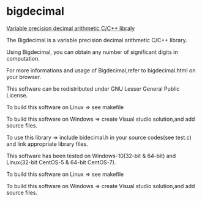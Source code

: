 # bigdecimal
[Variable precision decimal arithmetic C/C++ libraly](http://www.tinyforest.jp/oss/bigdecimal.html)

The Bigdecimal is a variable precision decimal arithmetic C/C++ library.

Using Bigdecimal, you can obtain any number of significant digits in computation.

For more informations and usage of Bigdecimal,refer to bigdecimal.html on your browser.

This software can be redistributed under GNU Lesser General Public License.

To build this software on Linux => see makefile 
  
To build this software on Windows => create Visual studio solution,and add source files.

To use this library => include bidecimal.h in your source codes(see test.c) and link appropriate library files.

This software has been tested on Windows-10(32-bit & 64-bit) and Linux(32-bit CentOS-5 & 64-bit CentOS-7).

To build this software on Linux => see makefile 
  
To build this software on Windows => create Visual studio solution,and add source files.

